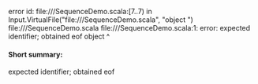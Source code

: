 error id: file://<WORKSPACE>/SequenceDemo.scala:[7..7) in Input.VirtualFile("file://<WORKSPACE>/SequenceDemo.scala", "object ")
file://<WORKSPACE>/SequenceDemo.scala
file://<WORKSPACE>/SequenceDemo.scala:1: error: expected identifier; obtained eof
object 
       ^
#### Short summary: 

expected identifier; obtained eof